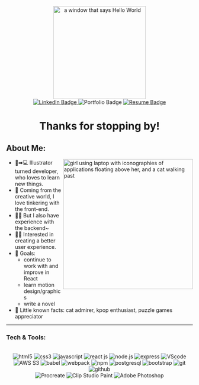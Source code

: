 <div id="header" align="center">
  <img src="https://media4.giphy.com/media/h408T6Y5GfmXBKW62l/giphy.gif" width="250" alt="a window that says Hello World"/>
</div>

<div id="badges" align="center">
  <a href="https://www.linkedin.com/in/ashelle-cancio/" target="_blank">
    <img src="https://img.shields.io/badge/LinkedIn-blue?style=for-the-badge&logo=linkedin&logoColor=white" alt="LinkedIn Badge"/>
  </a>
    <img src="https://img.shields.io/badge/Portfolio-blueviolet?style=for-the-badge&logoColor=white" alt="Portfolio Badge"/>
  <a href="https://drive.google.com/file/d/1voCIsACPRFTW4bnncsDy0ZMra_1eI66u/view?usp=sharing">
    <img src="https://img.shields.io/badge/Resume-lightgrey?style=for-the-badge&logoColor=white" alt="Resume Badge"/>
  </a>
</div>

<h1 align="center">Thanks for stopping by!</h1>
<!-- <div align="center">
  <img src="https://i.imgur.com/WO0uk3E.jpg" width="600"/>
</div> -->

## About Me:

<img width="350" src="https://media.giphy.com/media/LMcB8XospGZO8UQq87/giphy.gif" align=right alt="girl using laptop with iconographies of applications floating above her, and a cat walking past">

- 🎨➡💻 Illustrator turned developer, who loves to learn new things.
- 🔧 Coming from the creative world, I love tinkering with the front-end.
- 🐱‍💻 But I also have experience with the backend~
- 💆‍♀️ Interested in creating a better user experience.
- 🥅 Goals:
  - continue to work with and improve in React
  - learn motion design/graphics
  - write a novel
- 🤍 Little known facts: cat admirer, kpop enthusiast, puzzle games appreciator
<hr>

### Tech & Tools:

<br>

<div class="tech" align=center>
  <img src="https://img.shields.io/badge/-HTML5-red?logo=html5&logoColor=white" alt="html5"/>
  <img src="https://img.shields.io/badge/-CSS3-blue?logo=css3&logoColor=white" alt="css3"/>
  <img src="https://img.shields.io/badge/-JavaScript-444?logo=javascript&logoColor=yellow" alt="javascript"/>
  <img src="https://img.shields.io/badge/-React-3c4156?logo=react&logoColor=61DAFB" alt="react js"/>
  <img src="https://img.shields.io/badge/-NODEJS-339933?logo=node.js&logoColor=white" alt="node.js"/>
  <img src="https://img.shields.io/badge/-EXPRESS-000?logo=express&logoColor=white" alt="express"/>
  <img src="https://img.shields.io/badge/-VSCode-007ACC?logo=visualstudiocode&logoColor=white" alt="VScode"/>
  <br>
  <img src="https://img.shields.io/badge/-AWS S3-000?logo=amazonaws&logoColor=DD8A2D" alt="AWS S3"/>
  <img src="https://img.shields.io/badge/-Babel-444?logo=babel&logoColor=yellow" alt="babel"/>
  <img src="https://img.shields.io/badge/-Webpack-2B3A42?logo=webpack&logoColor=8DD6F9" alt="webpack"/>
  <img src="https://img.shields.io/badge/-npm-BC432B?logo=npm&logoColor=white" alt="npm"/>
  <img src="https://img.shields.io/badge/-PostgreSQL-396EA3?logo=postgresql&logoColor=white" alt="postgresql"/>
  <img src="https://img.shields.io/badge/-Bootstrap-6440CE?logo=bootstrap&logoColor=white" alt="bootstrap"/>
  <img src="https://img.shields.io/badge/-Git-F05032?logo=git&logoColor=white" alt="git"/>
  <img src="https://img.shields.io/badge/-GitHub-000?logo=github&logoColor=white" alt="github"/>
  <br>
  <img src="https://img.shields.io/badge/-Procreate-DF62DB?logo=&logoColor=white" alt="Procreate"/>
  <img src="https://img.shields.io/badge/-Clip Studio Paint-ccc?logo=clipstudiopaint&logoColor=white" alt="Clip Studio Paint"/>
  <img src="https://img.shields.io/badge/-Adobe Photoshop-000?logo=adobephotoshop&logoColor=blue" alt="Adobe Photoshop"/>
</div>
<br>
<!-- <div align=center>
  <a href="https://github.com/anuraghazra/github-readme-stats">
    <img align="center" src="https://github-readme-stats.vercel.app/api?username=arcan9&hide=contribs,stars,issues&show_icons=true&count_private=true&theme=tokyonight" alt="GitHub Stats"/>
  </a>
</div>
<br>
<details>
<summary><img src="https://media4.giphy.com/media/9QBq5iaV6kB5m/giphy.gif" width="20" /> Working On</summary>
<br>
<div align=center>
<img src="https://github-readme-stats.vercel.app/api/pin/?username=arcan9&repo=nekkoh&theme=tokyonight" alt="Nekkoh full stack application">
</div>
</details>
 -->
